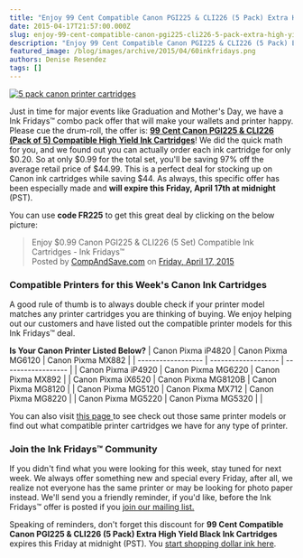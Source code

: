 ```yaml
---
title: "Enjoy 99 Cent Compatible Canon PGI225 & CLI226 (5 Pack) Extra High Yield Black Ink Cartridges - Ink Fridays™"
date: 2015-04-17T21:57:00.000Z
slug: enjoy-99-cent-compatible-canon-pgi225-cli226-5-pack-extra-high-yield-black-ink-cartridges-ink-fridays
description: "Enjoy 99 Cent Compatible Canon PGI225 & CLI226 (5 Pack) Extra High Yield Black Ink Cartridges - Ink Fridays™"
featured_image: /blog/images/archive/2015/04/60inkfridays.png
authors: Denise Resendez
tags: []
---
```


[![5 pack canon printer cartridges ](/blog/images/inkfridays-97off.png "Enjoy $0.99 Canon PGI225 & CLI226 (5 Set) Compatible Ink Cartridges - Ink Fridays™")](/blog/images/inkfridays-97off.png)

Just in time for major events like Graduation and Mother's Day, we have a Ink Fridays™ combo pack offer that will make your wallets and printer happy. Please cue the drum-roll, the offer is: [**99 Cent Canon PGI225 & CLI226 (Pack of 5) Compatible High Yield Ink Cartridges**](https://www.compandsave.com/ink-fridays)! We did the quick math for you, and we found out you can actually order each ink cartridge for only $0.20\. So at only $0.99 for the total set, you'll be saving 97% off the average retail price of $44.99\. This is a perfect deal for stocking up on Canon ink cartridges while saving $44\. As always, this specific offer has been especially made and **will expire this Friday, April 17th at midnight** (PST).

You can use **code FR225** to get this great deal by clicking on the below picture:

> Enjoy $0.99 Canon PGI225 & CLI226 (5 Set) Compatible Ink Cartridges - Ink Fridays™  
> Posted by [CompAndSave.com](https://www.facebook.com/compandsave.ink) on [Friday, April 17, 2015](https://www.facebook.com/compandsave.ink)

### Compatible Printers for this Week's Canon Ink Cartridges 

A good rule of thumb is to always double check if your printer model matches any printer cartridges you are thinking of buying. We enjoy helping out our customers and have listed out the compatible printer models for this Ink Fridays™ deal.

__**Is Your Canon Printer Listed Below?**__
| Canon Pixma iP4820 | Canon Pixma MG6120  | Canon Pixma MX882  |
| ------------------ | ------------------- | ------------------ |
| Canon Pixma iP4920 | Canon Pixma MG6220  | Canon Pixma MX892  |
| Canon Pixma iX6520 | Canon Pixma MG8120B | Canon Pixma MG8120 |
| Canon Pixma MG5120 | Canon Pixma MX712   | Canon Pixma MG8220 |
| Canon Pixma MG5220 | Canon Pixma MG5320  |                    |

You can also visit [this page ](https://www.compandsave.com/canon/225-226-ink-cartridges/pgi-225-cli-226-5-combo)to see check out those same printer models or find out what compatible printer cartridges we have for any type of printer.

### Join the Ink Fridays™ Community

If you didn't find what you were looking for this week, stay tuned for next week. We always offer something new and special every Friday, after all, we realize not everyone has the same printer or may be looking for photo paper instead. We'll send you a friendly reminder, if you'd like, before the Ink Fridays™ offer is posted if you [join our mailing list.](https://www.compandsave.com/ink-fridays)

Speaking of reminders, don't forget this discount for **99 Cent Compatible Canon PGI225 & CLI226 (5 Pack) Extra High Yield Black Ink Cartridges** expires this Friday at midnight (PST). You [start shopping dollar ink here](https://www.compandsave.com/ink-fridays).